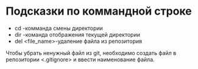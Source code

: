 # Подсказки по коммандной строке
- cd -комманда смены директории
- dir -команда отображения текущей директории
- del <file_name>-удаление файла из репозитория

Чтобы убрать ненужный файл из git, необходимо создать файл в репозитории <.gitignore> и ввести наименование файла.
